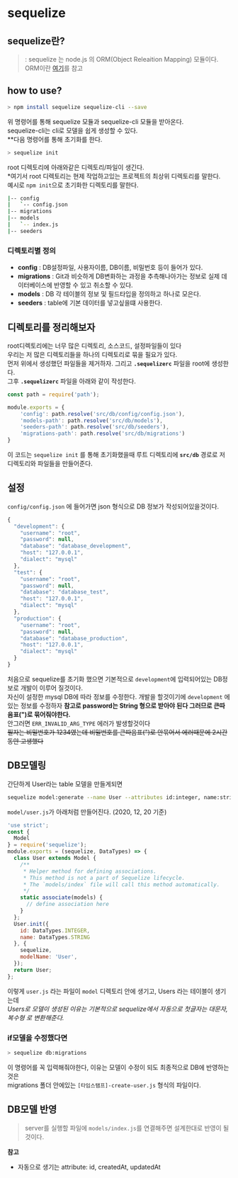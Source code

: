# sequelize
## sequelize란?
> : sequelize 는 node.js 의 ORM(Object Releaition Mapping) 모듈이다.  
ORM이란 [여기]()를 참고
## how to use?
```bash
> npm install sequelize sequelize-cli --save
```
위 명령어를 통해 sequelize 모듈과 sequelize-cli 모듈을 받아온다.  
sequelize-cli는 cli로 모델을 쉽게 생성할 수 있다.  
**다음 명령어를 통해 초기화를 한다.
```bash
> sequelize init
```
 root 디렉토리에 아래와같은 디렉토리/파일이 생긴다.  
*여기서 root 디렉토리는 현제 작업하고있는 프로젝트의 최상위 디렉토리를 말한다.  
예시로 <code>npm init</code>으로 초기화한 디렉토리를 말한다.
```bash
|-- config
|   `-- config.json
|-- migrations     
|-- models
|   `-- index.js   
|-- seeders        
```
### 디렉토리별 정의
- **config** : DB설정파일, 사용자이름, DB이름, 비밀번호 등이 들어가 있다.
- **migrations** : Git과 비슷하게 DB변화하는 과정을 추측해나아가는 정보로 실제 데이터베이스에 반영할 수 있고 취소할 수 있다.
- **models** : DB 각 테이블의 정보 및 필드타입을 정의하고 하나로 모은다.
- **seeders** : table에 기본 데이터를 넣고싶을떄 사용한다.
## 디렉토리를 정리해보자
root디렉토리에는 너무 많은 디렉토리, 소스코드, 설정파일들이 있다   
우리는 저 많은 디렉토리들을 하나의 디렉토리로 묶을 필요가 있다.  
먼저 위에서 생성했던 파일들을 제거하자. 그리고 **<code>.sequelizerc</code>** 파일을 root에 생성한다.  
그후 **<code>.sequelizerc</code>** 파일을 아래와 같이 작성한다.  
```JavaScript
const path = require('path');

module.exports = {
    'config': path.resolve('src/db/config/config.json'),
    'models-path': path.resolve('src/db/models'),
    'seeders-path': path.resolve('src/db/seeders'),
    'migrations-path': path.resolve('src/db/migrations')
}
``` 
이 코드는 <code>sequelize init</code> 를 통해 초기화했을때 루트 디렉토리에 **<code>src/db</code>** 경로로 저 디렉토리와 파일들을  만들어준다.
## 설정
<code>config/config.json</code> 에 들어가면 json 형식으로 DB 정보가 작성되어있을것이다. 
```JavaScript
{
  "development": {
    "username": "root",
    "password": null,
    "database": "database_development",
    "host": "127.0.0.1",
    "dialect": "mysql"
  },
  "test": {
    "username": "root",
    "password": null,
    "database": "database_test",
    "host": "127.0.0.1",
    "dialect": "mysql"
  },
  "production": {
    "username": "root",
    "password": null,
    "database": "database_production",
    "host": "127.0.0.1",
    "dialect": "mysql"
  }
}
```
처음으로 sequelize를 초기화 했으면 기본적으로 <code>development</code>에 입력되어있는 DB정보로 개발이 이루어 질것이다.  
자신이 설정한 mysql DB에 따라 정보를 수정한다. 개발을 할것이기에 <code>development</code> 에 있는 정보를 수정하자
**참고로 password는 String 형으로 받아야 된다 그러므로 큰따음표(")로 묶어줘야한다.**  
안그러면 <code>ERR_INVALID_ARG_TYPE</code> 에러가 발생할것이다  
~~필자는 비밀번호가 1234였는데 비밀번호를 큰따음표(")로 안묶어서 에러때문에 2시간동안 고생했다~~  

## DB모델링
간단하게 User라는 table 모델을 만들게되면
```bash
sequelize model:generate --name User --attributes id:integer, name:string
```
<code>model/user.js</code>가 아래처럼 만들어진다. (2020, 12, 20 기준)
```javascript
'use strict';
const {
  Model
} = require('sequelize');
module.exports = (sequelize, DataTypes) => {
  class User extends Model {
    /**
     * Helper method for defining associations.
     * This method is not a part of Sequelize lifecycle.
     * The `models/index` file will call this method automatically.
     */
    static associate(models) {
      // define association here
    }
  };
  User.init({
    id: DataTypes.INTEGER,
    name: DataTypes.STRING
  }, {
    sequelize,
    modelName: 'User',
  });
  return User;
};
```
이렇게 <code>user.js</code> 라는 파일이 <code>model</code> 디렉토리 안에 생기고, Users 라는 테이블이 생기는데  
*Users로 모델이 생성된 이유는 기본적으로 sequelize에서 자동으로 첫글자는 대문자, 복수형 로 변환해준다.*   

### if모델을 수정했다면
```bash
> sequelize db:migrations
```
이 명령어를 꼭 입력해줘야한다, 이유는 모델이 수정이 되도 최종적으로 DB에 반영하는것은  
migrations 폴더 안에있는 <code>[타임스탬프]-create-user.js</code> 형식의 파일이다.


## DB모델 반영
>server를 실행할 파일에 <code>models/index.js</code>를 연결해주면 설계한대로 반영이 될것이다.  

**참고**
- 자동으로 생기는 attribute: id, createdAt, updatedAt